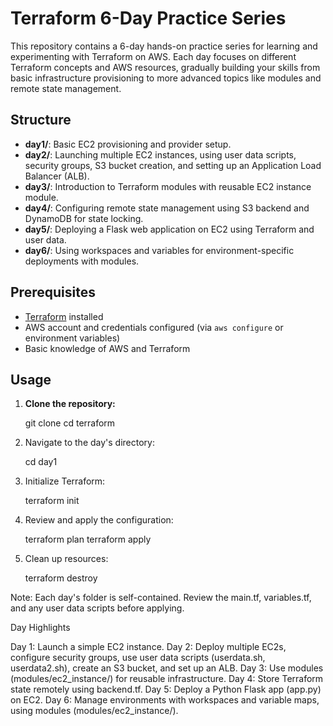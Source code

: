 # Terraform 6-Day Practice Series

This repository contains a 6-day hands-on practice series for learning and experimenting with Terraform on AWS. Each day focuses on different Terraform concepts and AWS resources, gradually building your skills from basic infrastructure provisioning to more advanced topics like modules and remote state management.

## Structure

- **day1/**: Basic EC2 provisioning and provider setup.
- **day2/**: Launching multiple EC2 instances, using user data scripts, security groups, S3 bucket creation, and setting up an Application Load Balancer (ALB).
- **day3/**: Introduction to Terraform modules with reusable EC2 instance module.
- **day4/**: Configuring remote state management using S3 backend and DynamoDB for state locking.
- **day5/**: Deploying a Flask web application on EC2 using Terraform and user data.
- **day6/**: Using workspaces and variables for environment-specific deployments with modules.

## Prerequisites

- [Terraform](https://www.terraform.io/downloads.html) installed
- AWS account and credentials configured (via `aws configure` or environment variables)
- Basic knowledge of AWS and Terraform

## Usage

1. **Clone the repository:**

   git clone <repo-url>
   cd terraform

2. Navigate to the day's directory:

    cd day1

3. Initialize Terraform:

    terraform init

4. Review and apply the configuration:

    terraform plan
    terraform apply

5. Clean up resources:

    terraform destroy

Note: Each day's folder is self-contained. Review the main.tf, variables.tf, and any user data scripts before applying.

Day Highlights

Day 1: Launch a simple EC2 instance.
Day 2: Deploy multiple EC2s, configure security groups, use user data scripts (userdata.sh, userdata2.sh), create an S3 bucket, and set up an ALB.
Day 3: Use modules (modules/ec2_instance/) for reusable infrastructure.
Day 4: Store Terraform state remotely using backend.tf.
Day 5: Deploy a Python Flask app (app.py) on EC2.
Day 6: Manage environments with workspaces and variable maps, using modules (modules/ec2_instance/).